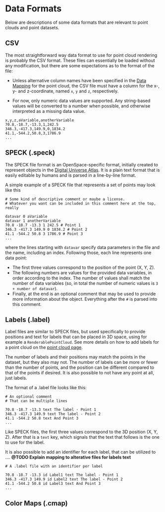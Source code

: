 # Data Formats

Below are descriptions of some data formats that are relevant to point clouds and point datasets.

## CSV
The most straightforward way data format to use for point cloud rendering is probably the CSV format. These files can essentially be loaded without any modification, but there are some expectations as to the format of the file:

- Unless alternative column names have been specified in the [Data Mapping](./point-data.md#data-mapping) for the point cloud, the CSV file must have a column for the x-, y- and z-coordinate, named `x`, `y` and `z`, respectively.

- For now, only numeric data values are supported. Any string-based values will be converted to a number when possible, and otherwise interpreted as a missing data value.

```
x,y,z,aVariable,anotherVariable
70.8,-18.7,-13.3,1,242.5
346.3,-417.3,149.9,0,1834.2
41.1,-544.2,50.8,3,1786.9
...
```

## SPECK (.speck)
The SPECK file format is an OpenSpace-specific format, initially created to represent objects in the [Digital Universe Atlas](https://www.amnh.org/research/hayden-planetarium/digital-universe). It is a plain text format that is easily editable by humans and is parsed in a line-by-line format.

A simple example of a SPECK file that represents a set of points may look like this
```
# Some kind of descriptive comment or maybe a license.
# Whatever you want can be included in this comment here at the top, really

datavar 0 aVariable
datavar 1 anotherVariable
70.8 -18.7 -13.3 1 242.5 # Point 1
346.3 -417.3 149.9 0 1834.2 # Point 2
41.1 -544.2 50.8 3 1786.9 # Point 3
...
```
where the lines starting with `datavar` specify data parameters in the file and the name, including an index. Following those, each line represents one data point:
- The first three values correspond to the position of the point (X, Y, Z).
- The following numbers are values for the provided data variables, in order according to the index. The number of values shall match the number of data variables (so, in total the number of numeric values is `3 + number of datavar`).
- Finally, at the end is an optional comment that may be used to provide more information about the object. Everything after the `#` is parsed into this comment.

## Labels (.label)
Label files are similar to SPECK files, but used specifically to provide positions and text for labels that can be placed in 3D space, using for example a `RenderablePointCloud`. See more details on how to add labels for a point cloud on the [point cloud page](./point-data.md#labels).

The number of labels and their positions may match the points in the dataset, but they also may not. The number of labels can be more or fewer than the number of points, and the position can be different compared to that of the points if desired. It is also possible to not have any point at all, just labels.

The format of a .label file looks like this:
```
# An optional comment
# That can be multiple lines

70.8 -18.7 -13.3 text The label - Point 1
346.3 -417.3 149.9 text The label - Point 2
41.1 -544.2 50.8 text And Point 3
...
```

Like SPECK files, the first three values correspond to the 3D position (X, Y, Z). After that is a `text` key, which signals that the text that follows is the one to use for the label.

It is also possible to add an identifier for each label, that can be utilized to .... **@TODO Explain mapping to alterative files for labels text**
```
# A .label file with an identifier per label

70.8 -18.7 -13.3 id Label1 text The label - Point 1
346.3 -417.3 149.9 id Label2 text The label - Point 2
41.1 -544.2 50.8 id Label3 text And Point 3
...
```

## Color Maps (.cmap)